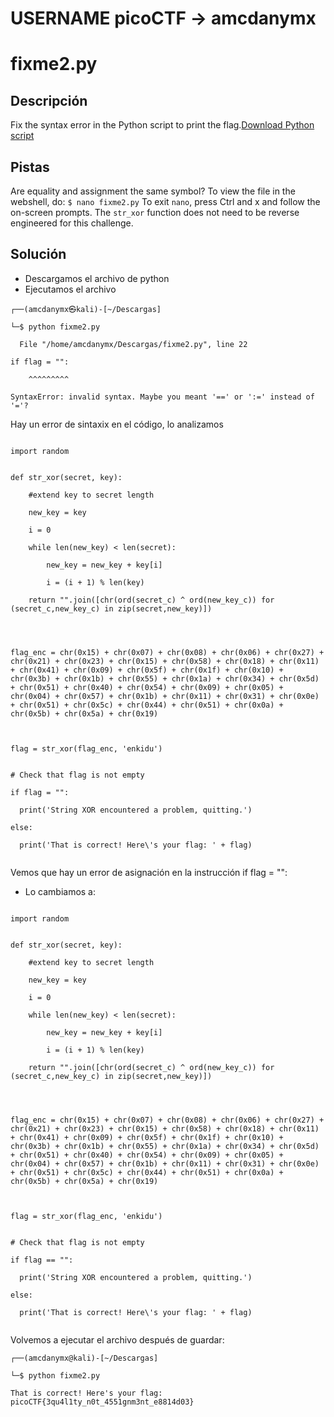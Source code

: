 # USERNAME picoCTF -> amcdanymx

# fixme2.py


## Descripción

Fix the syntax error in the Python script to print the flag.[Download Python script](https://artifacts.picoctf.net/c/65/fixme2.py)

## Pistas
Are equality and assignment the same symbol?
To view the file in the webshell, do: `$ nano fixme2.py`
To exit `nano`, press Ctrl and x and follow the on-screen prompts.
The `str_xor` function does not need to be reverse engineered for this challenge.

## Solución 

- Descargamos el archivo de python
- Ejecutamos el archivo

```
┌──(amcdanymx㉿kali)-[~/Descargas]

└─$ python fixme2.py

  File "/home/amcdanymx/Descargas/fixme2.py", line 22

if flag = "":

    ^^^^^^^^^

SyntaxError: invalid syntax. Maybe you meant '==' or ':=' instead of '='?

```

Hay un error de sintaxix en el código, lo analizamos 


```

import random


def str_xor(secret, key):

    #extend key to secret length

    new_key = key

    i = 0

    while len(new_key) < len(secret):

        new_key = new_key + key[i]

        i = (i + 1) % len(key)        

    return "".join([chr(ord(secret_c) ^ ord(new_key_c)) for (secret_c,new_key_c) in zip(secret,new_key)])

  
  

flag_enc = chr(0x15) + chr(0x07) + chr(0x08) + chr(0x06) + chr(0x27) + chr(0x21) + chr(0x23) + chr(0x15) + chr(0x58) + chr(0x18) + chr(0x11) + chr(0x41) + chr(0x09) + chr(0x5f) + chr(0x1f) + chr(0x10) + chr(0x3b) + chr(0x1b) + chr(0x55) + chr(0x1a) + chr(0x34) + chr(0x5d) + chr(0x51) + chr(0x40) + chr(0x54) + chr(0x09) + chr(0x05) + chr(0x04) + chr(0x57) + chr(0x1b) + chr(0x11) + chr(0x31) + chr(0x0e) + chr(0x51) + chr(0x5c) + chr(0x44) + chr(0x51) + chr(0x0a) + chr(0x5b) + chr(0x5a) + chr(0x19)

  

flag = str_xor(flag_enc, 'enkidu')


# Check that flag is not empty

if flag = "":

  print('String XOR encountered a problem, quitting.')

else:

  print('That is correct! Here\'s your flag: ' + flag)


```

Vemos que hay un error de asignación en la  instrucción if flag = "":
- Lo cambiamos a:

```

import random


def str_xor(secret, key):

    #extend key to secret length

    new_key = key

    i = 0

    while len(new_key) < len(secret):

        new_key = new_key + key[i]

        i = (i + 1) % len(key)        

    return "".join([chr(ord(secret_c) ^ ord(new_key_c)) for (secret_c,new_key_c) in zip(secret,new_key)])

  
  

flag_enc = chr(0x15) + chr(0x07) + chr(0x08) + chr(0x06) + chr(0x27) + chr(0x21) + chr(0x23) + chr(0x15) + chr(0x58) + chr(0x18) + chr(0x11) + chr(0x41) + chr(0x09) + chr(0x5f) + chr(0x1f) + chr(0x10) + chr(0x3b) + chr(0x1b) + chr(0x55) + chr(0x1a) + chr(0x34) + chr(0x5d) + chr(0x51) + chr(0x40) + chr(0x54) + chr(0x09) + chr(0x05) + chr(0x04) + chr(0x57) + chr(0x1b) + chr(0x11) + chr(0x31) + chr(0x0e) + chr(0x51) + chr(0x5c) + chr(0x44) + chr(0x51) + chr(0x0a) + chr(0x5b) + chr(0x5a) + chr(0x19)

  

flag = str_xor(flag_enc, 'enkidu')


# Check that flag is not empty

if flag == "":

  print('String XOR encountered a problem, quitting.')

else:

  print('That is correct! Here\'s your flag: ' + flag)


```

Volvemos a ejecutar el archivo después de guardar:

```
┌──(amcdanymx@kali)-[~/Descargas]

└─$ python fixme2.py

That is correct! Here's your flag: picoCTF{3qu4l1ty_n0t_4551gnm3nt_e8814d03}


```